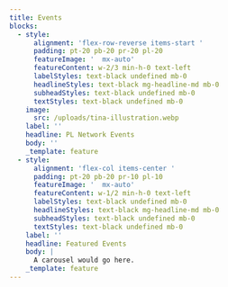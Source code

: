 ```yaml
---
title: Events
blocks:
  - style:
      alignment: 'flex-row-reverse items-start '
      padding: pt-20 pb-20 pr-20 pl-20
      featureImage: '  mx-auto'
      featureContent: w-2/3 min-h-0 text-left
      labelStyles: text-black undefined mb-0
      headlineStyles: text-black mg-headline-md mb-0
      subheadStyles: text-black undefined mb-0
      textStyles: text-black undefined mb-0
    image:
      src: /uploads/tina-illustration.webp
    label: ''
    headline: PL Network Events
    body: ''
    _template: feature
  - style:
      alignment: 'flex-col items-center '
      padding: pt-20 pb-20 pr-10 pl-10
      featureImage: '  mx-auto'
      featureContent: w-1/2 min-h-0 text-left
      labelStyles: text-black undefined mb-0
      headlineStyles: text-black mg-headline-md mb-0
      subheadStyles: text-black undefined mb-0
      textStyles: text-black undefined mb-0
    label: ''
    headline: Featured Events
    body: |
      A carousel would go here.
    _template: feature
---
```


